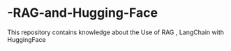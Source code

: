 # -RAG-and-Hugging-Face
This repository contains knowledge about the Use of RAG , LangChain with HuggingFace
